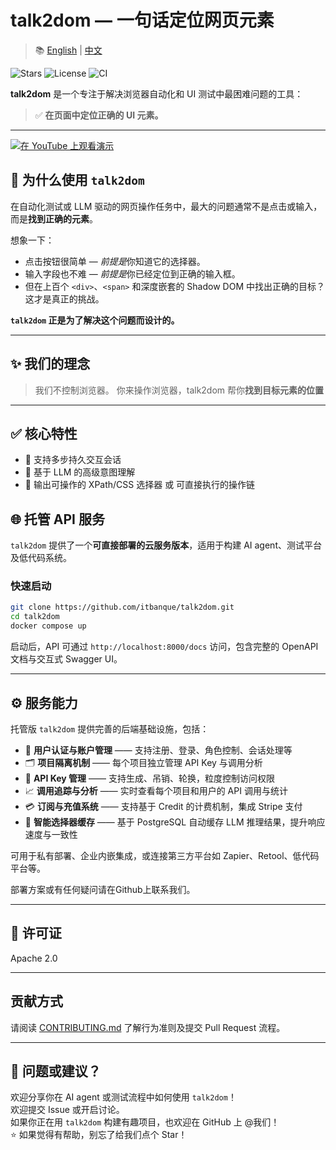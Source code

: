 # talk2dom — 一句话定位网页元素

> 📚 [English](./README.md) | [中文](./README.zh.md)

![Stars](https://img.shields.io/github/stars/itbanque/talk2dom?style=social)
![License](https://img.shields.io/github/license/itbanque/talk2dom)
![CI](https://github.com/itbanque/talk2dom/actions/workflows/test.yaml/badge.svg)

**talk2dom** 是一个专注于解决浏览器自动化和 UI 测试中最困难问题的工具：

> ✅ **在页面中定位正确的 UI 元素。**

---

[![在 YouTube 上观看演示](https://img.youtube.com/vi/6S3dOdWj5Gg/0.jpg)](https://youtu.be/6S3dOdWj5Gg)


## 🧠 为什么使用 `talk2dom`

在自动化测试或 LLM 驱动的网页操作任务中，最大的问题通常不是点击或输入，而是**找到正确的元素**。

想象一下：

- 点击按钮很简单 — *前提是*你知道它的选择器。
- 输入字段也不难 — *前提是*你已经定位到正确的输入框。
- 但在上百个 `<div>`、`<span>` 和深度嵌套的 Shadow DOM 中找出正确的目标？这才是真正的挑战。

**`talk2dom` 正是为了解决这个问题而设计的。**

---

## ✨ 我们的理念

> 我们不控制浏览器。
> 你来操作浏览器，talk2dom 帮你**找到目标元素的位置**

---

## ✅ 核心特性

- 🔁 支持多步持久交互会话  
- 🧠 基于 LLM 的高级意图理解  
- 🧩 输出可操作的 XPath/CSS 选择器 或 可直接执行的操作链  

## 🌐 托管 API 服务

`talk2dom` 提供了一个**可直接部署的云服务版本**，适用于构建 AI agent、测试平台及低代码系统。

### 快速启动

```bash
git clone https://github.com/itbanque/talk2dom.git
cd talk2dom
docker compose up
```

启动后，API 可通过 `http://localhost:8000/docs` 访问，包含完整的 OpenAPI 文档与交互式 Swagger UI。

---

## ⚙️ 服务能力

托管版 `talk2dom` 提供完善的后端基础设施，包括：

- 🔐 **用户认证与账户管理** —— 支持注册、登录、角色控制、会话处理等
- 🗂️ **项目隔离机制** —— 每个项目独立管理 API Key 与调用分析
- 🔑 **API Key 管理** —— 支持生成、吊销、轮换，粒度控制访问权限
- 📈 **调用追踪与分析** —— 实时查看每个项目和用户的 API 调用与统计
- 💳 **订阅与充值系统** —— 支持基于 Credit 的计费机制，集成 Stripe 支付
- 🧠 **智能选择器缓存** —— 基于 PostgreSQL 自动缓存 LLM 推理结果，提升响应速度与一致性

可用于私有部署、企业内嵌集成，或连接第三方平台如 Zapier、Retool、低代码平台等。

部署方案或有任何疑问请在Github上联系我们。

---

## 📄 许可证

Apache 2.0

---

## 贡献方式

请阅读 [CONTRIBUTING.md](https://github.com/itbanque/talk2dom/blob/main/CONTRIBUTING.md) 了解行为准则及提交 Pull Request 流程。

---

## 💬 问题或建议？

欢迎分享你在 AI agent 或测试流程中如何使用 `talk2dom`！  
欢迎提交 Issue 或开启讨论。  
如果你正在用 `talk2dom` 构建有趣项目，也欢迎在 GitHub 上 @我们！  
⭐️ 如果觉得有帮助，别忘了给我们点个 Star！
